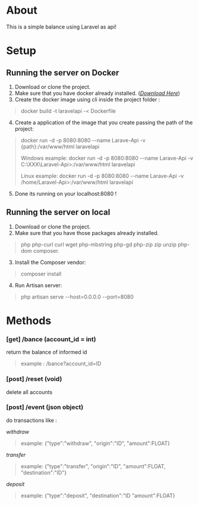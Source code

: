 # About
This is a simple balance using Laravel as api!

# Setup

## Running the server on Docker
1. Download or clone the project.
2. Make sure that you have docker already installed. (*[Download Here](https://docs.docker.com/get-docker/)*)
3. Create the docker image using cli inside the project folder : 
> docker build -t laravelapi -< Dockerfile

4. Create a application of the image that you create passing the path of the project:

>docker run -d -p 8080:8080 --name Larave-Api -v {path}:/var/www/html laravelapi
>
> Windows example:
> docker run -d -p 8080:8080 --name Larave-Api -v C:\XXX\Laravel-Api>:/var/www/html laravelapi
>
> Linux example: 
> docker run -d -p 8080:8080 --name Larave-Api -v /home/Laravel-Api>:/var/www/html laravelapi

5. Done its running on your localhost:8080 !

## Running the server on local
1. Download or clone the project.
2. Make sure that you have those packages already installed.
> php php-curl curl wget php-mbstring php-gd php-zip zip unzip php-dom composer.
3. Install the Composer vendor:
> composer install
4. Run Artisan server:
> php artisan serve --host=0.0.0.0 --port=8080


# Methods

### [get] /bance (account_id = int)
return the balance of informed id
> example : /bance?account_id=ID

### [post] /reset (void)
delete all accounts

### [post] /event (json object)
do transactions like :

*withdraw*
> example: {"type":"withdraw", "origin":"ID", "amount":FLOAT}

*transfer*
> example: {"type":"transfer", "origin":"ID", "amount":FLOAT, "destination":"ID"}

*deposit*
> example: {"type":"deposit", "destination":"ID "amount":FLOAT}
